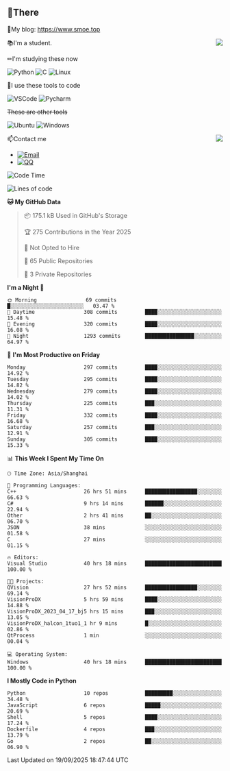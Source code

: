 
## 👏There

📰My blog: https://www.smoe.top

<img align="right" src="https://github-readme-stats.vercel.app/api/top-langs/?username=AkashiCoin"/>


📚I'm a student.

✏I'm studying these now

![Python](https://img.shields.io/badge/-Python-blue?style=flat-square&logo=Python&logoColor=fff)
![C](https://img.shields.io/badge/-C-585858?style=flat-square&logo=C&logoColor=fff)
![Linux](https://img.shields.io/badge/-Linux-black?style=flat-square&logo=Linux&logoColor=fff)

🔨I use these tools to code

![VSCode](https://img.shields.io/badge/-VSCode-blue?style=flat-square&logo=visualstudiocode&logoColor=fff)
![Pycharm](https://img.shields.io/badge/-Pycharm-green?style=flat-square&logo=pycharm&logoColor=fff)

 ~~These are other tools~~

![Ubuntu](https://img.shields.io/badge/-Ubuntu-orange?style=flat-square&logo=Ubuntu&logoColor=fff)
![Windows](https://img.shields.io/badge/-Windows-blue?style=flat-square&logo=Windows&logoColor=fff)

<img align="right" src="https://github-readme-stats.vercel.app/api?username=AkashiCoin" />


📫Contact me

* [![Email](https://img.shields.io/badge/Email-l1040186796@gmail.com-1?style=social&logoColor=fff)](mailto:l1040186796@gmail.com)
* [![QQ](https://img.shields.io/badge/QQ-1040186796-1?style=social&logoColor=fff)](tencent://AddContact/?fromId=45&fromSubId=1&subcmd=all&uin=1040186796&website=www.oicqzone.com)

<!--START_SECTION:waka-->
![Code Time](http://img.shields.io/badge/Code%20Time-1%2C445%20hrs%2056%20mins-blue)

![Lines of code](https://img.shields.io/badge/From%20Hello%20World%20I%27ve%20Written-336.8%20thousand%20lines%20of%20code-blue)

**🐱 My GitHub Data** 

> 📦 175.1 kB Used in GitHub's Storage 
 > 
> 🏆 275 Contributions in the Year 2025
 > 
> 🚫 Not Opted to Hire
 > 
> 📜 65 Public Repositories 
 > 
> 🔑 3 Private Repositories 
 > 
**I'm a Night 🦉** 

```text
🌞 Morning                69 commits          █░░░░░░░░░░░░░░░░░░░░░░░░   03.47 % 
🌆 Daytime                308 commits         ████░░░░░░░░░░░░░░░░░░░░░   15.48 % 
🌃 Evening                320 commits         ████░░░░░░░░░░░░░░░░░░░░░   16.08 % 
🌙 Night                  1293 commits        ████████████████░░░░░░░░░   64.97 % 
```
📅 **I'm Most Productive on Friday** 

```text
Monday                   297 commits         ████░░░░░░░░░░░░░░░░░░░░░   14.92 % 
Tuesday                  295 commits         ████░░░░░░░░░░░░░░░░░░░░░   14.82 % 
Wednesday                279 commits         ████░░░░░░░░░░░░░░░░░░░░░   14.02 % 
Thursday                 225 commits         ███░░░░░░░░░░░░░░░░░░░░░░   11.31 % 
Friday                   332 commits         ████░░░░░░░░░░░░░░░░░░░░░   16.68 % 
Saturday                 257 commits         ███░░░░░░░░░░░░░░░░░░░░░░   12.91 % 
Sunday                   305 commits         ████░░░░░░░░░░░░░░░░░░░░░   15.33 % 
```


📊 **This Week I Spent My Time On** 

```text
🕑︎ Time Zone: Asia/Shanghai

💬 Programming Languages: 
C++                      26 hrs 51 mins      █████████████████░░░░░░░░   66.63 % 
C#                       9 hrs 14 mins       ██████░░░░░░░░░░░░░░░░░░░   22.94 % 
Other                    2 hrs 41 mins       ██░░░░░░░░░░░░░░░░░░░░░░░   06.70 % 
JSON                     38 mins             ░░░░░░░░░░░░░░░░░░░░░░░░░   01.58 % 
C                        27 mins             ░░░░░░░░░░░░░░░░░░░░░░░░░   01.15 % 

🔥 Editors: 
Visual Studio            40 hrs 18 mins      █████████████████████████   100.00 % 

🐱‍💻 Projects: 
QVision                  27 hrs 52 mins      █████████████████░░░░░░░░   69.14 % 
VisionProDX              5 hrs 59 mins       ████░░░░░░░░░░░░░░░░░░░░░   14.88 % 
VisionProDX_2023_04_17_bj5 hrs 15 mins       ███░░░░░░░░░░░░░░░░░░░░░░   13.05 % 
VisionProDX_halcon_1tuo1_1 hr 9 mins         █░░░░░░░░░░░░░░░░░░░░░░░░   02.86 % 
QtProcess                1 min               ░░░░░░░░░░░░░░░░░░░░░░░░░   00.04 % 

💻 Operating System: 
Windows                  40 hrs 18 mins      █████████████████████████   100.00 % 
```

**I Mostly Code in Python** 

```text
Python                   10 repos            █████████░░░░░░░░░░░░░░░░   34.48 % 
JavaScript               6 repos             █████░░░░░░░░░░░░░░░░░░░░   20.69 % 
Shell                    5 repos             ████░░░░░░░░░░░░░░░░░░░░░   17.24 % 
Dockerfile               4 repos             ███░░░░░░░░░░░░░░░░░░░░░░   13.79 % 
Go                       2 repos             ██░░░░░░░░░░░░░░░░░░░░░░░   06.90 % 
```




 Last Updated on 19/09/2025 18:47:44 UTC
<!--END_SECTION:waka-->
